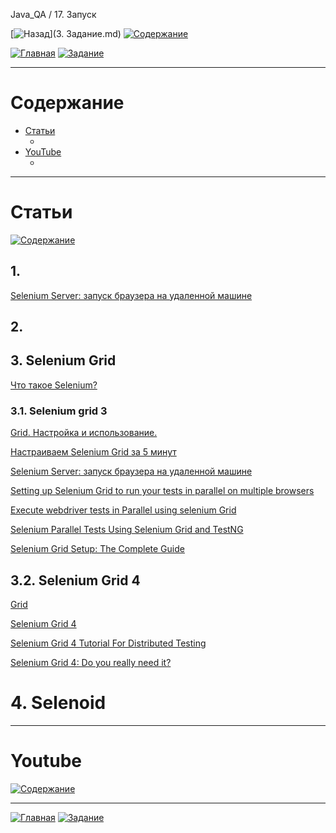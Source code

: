 Java_QA / 17. Запуск

[![Назад](https://img.shields.io/badge/-%D0%9D%D0%B0%D0%B7%D0%B0%D0%B4-brightgreen)](3. Задание.md)
[![Содержание](https://img.shields.io/badge/-%D0%A1%D0%BE%D0%B4%D0%B5%D1%80%D0%B6%D0%B0%D0%BD%D0%B8%D0%B5-purple)](README.md)

[![Главная](https://img.shields.io/badge/-Главная-aaccee)](README.md)
[![Задание](https://img.shields.io/badge/-Задание-99ffee)](3.%20Задание.md)

***

# Содержание

* [Статьи](#статьи)
    * []()
* [YouTube](#youtube)
    * []()

***

# Статьи

[![Содержание](https://img.shields.io/badge/-Содержание-66eeff)](#содержание)

## 1. 

[Selenium Server: запуск браузера на удаленной машине](http://internetka.in.ua/selenium-server-on-remote-machine/)

## 2. 

[]()

## 3. Selenium Grid

[Что такое Selenium?](https://habr.com/ru/post/152653/)

### 3.1. Selenium grid 3

[Grid. Настройка и использование.](https://comaqa.gitbook.io/selenium-webdriver-lectures/selenium-grid-i-headless-brauzery/grid.-nastroika-i-ispolzovanie.)

[Настраиваем Selenium Grid за 5 минут](https://automation-remarks.com/nastraivaiem-selenium-grid-za-5-minut/)

[Selenium Server: запуск браузера на удаленной машине](http://internetka.in.ua/selenium-server-on-remote-machine/)

[Setting up Selenium Grid to run your tests in parallel on multiple browsers](https://www.codementor.io/@olawalealadeusi896/setting-up-selenium-grid-to-run-your-tests-in-parallel-on-multiple-browsers-kl6vqi83a)

[Execute webdriver tests in Parallel using selenium Grid](https://www.seleniumeasy.com/selenium-tutorials/parallel-execution-in-selenium-grid)

[Selenium Parallel Tests Using Selenium Grid and TestNG](https://www.swtestacademy.com/selenium-parallel-tests-grid-testng/)

[Selenium Grid Setup: The Complete Guide](https://medium.com/maestral-solutions/selenium-grid-setup-the-complete-guide-cf000a2be50f)

## 3.2. Selenium Grid 4

[Grid](https://www.selenium.dev/documentation/grid/)

[Selenium Grid 4](https://applitools.com/blog/selenium-grid-4/)

[Selenium Grid 4 Tutorial For Distributed Testing](https://www.lambdatest.com/blog/selenium-grid-4-tutorial-for-distributed-testing/)

[Selenium Grid 4: Do you really need it?](https://blog.aerokube.com/selenium-grid-4-do-you-really-need-it-ab03366625b0)

# 4. Selenoid

[](https://www.a1qa.ru/blog/avtomatizatsiya-testirovaniya-s-pomoshhyu-selenoid/)

***

# Youtube

[![Содержание](https://img.shields.io/badge/-Содержание-66eeff)](#содержание)

***

[![Главная](https://img.shields.io/badge/-Главная-aaccee)](README.md)
[![Задание](https://img.shields.io/badge/-Задание-99ffee)](3.%20Задание.md)